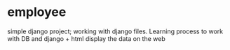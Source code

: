 # employee
simple django project; working with django files. Learning process to work with DB and django + html display the data on the web
